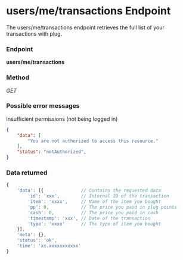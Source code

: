 # users/me/transactions Endpoint

The users/me/transactions endpoint retrieves the full list of your transactions with plug.

### Endpoint

**users/me/transactions**

### Method

_GET_

### Possible error messages

Insufficient permissions (not being logged in)
```json
{
    "data": [
        "You are not authorized to access this resource."
    ],
    "status": "notAuthorized",
}
```

### Data returned

```js
{
    'data': [{              // Contains the requested data
        'id': 'xxx',        // Internal ID of the transaction
        'item': 'xxxx',     // Name of the item you bought
        'pp': 0,            // The price you paid in plug points
        'cash': 0,          // The price you paid in cash
        'timestamp': 'xxx', // Date of the transaction
        'type': 'xxxx'      // The type of item you bought
    }],
    'meta': {},
    'status': 'ok',
    'time': 'xx.xxxxxxxxxxx'
}
```